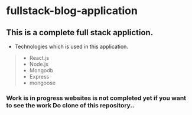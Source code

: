 # fullstack-blog-application

## This is a complete full stack appliction.

- Technologies which is used in this application.

> - React.js
> - Node.js
> - Mongodb
> - Express
> - mongoose

### Work is in progress websites is not completed yet if you want to see the work Do clone of this repository..
